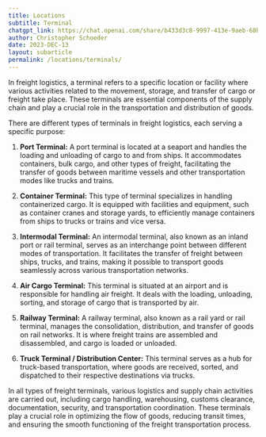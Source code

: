 ```yaml
---
title: Locations
subtitle: Terminal
chatgpt_link: https://chat.openai.com/share/b433d3c8-9997-413e-9aeb-68b8f62e9c03
author: Christopher Schoeder
date: 2023-DEC-13
layout: subarticle
permalink: /locations/terminals/
---
```


In freight logistics, a terminal refers to a specific location or facility where various activities related to the movement, storage, and transfer of cargo or freight take place. These terminals are essential components of the supply chain and play a crucial role in the transportation and distribution of goods.

There are different types of terminals in freight logistics, each serving a specific purpose:

1. **Port Terminal:** A port terminal is located at a seaport and handles the loading and unloading of cargo to and from ships. It accommodates containers, bulk cargo, and other types of freight, facilitating the transfer of goods between maritime vessels and other transportation modes like trucks and trains.

2. **Container Terminal:** This type of terminal specializes in handling containerized cargo. It is equipped with facilities and equipment, such as container cranes and storage yards, to efficiently manage containers from ships to trucks or trains and vice versa.

3. **Intermodal Terminal:** An intermodal terminal, also known as an inland port or rail terminal, serves as an interchange point between different modes of transportation. It facilitates the transfer of freight between ships, trucks, and trains, making it possible to transport goods seamlessly across various transportation networks.

4. **Air Cargo Terminal:** This terminal is situated at an airport and is responsible for handling air freight. It deals with the loading, unloading, sorting, and storage of cargo that is transported by air.

5. **Railway Terminal:** A railway terminal, also known as a rail yard or rail terminal, manages the consolidation, distribution, and transfer of goods on rail networks. It is where freight trains are assembled and disassembled, and cargo is loaded or unloaded.

6. **Truck Terminal / Distribution Center:** This terminal serves as a hub for truck-based transportation, where goods are received, sorted, and dispatched to their respective destinations via trucks.

In all types of freight terminals, various logistics and supply chain activities are carried out, including cargo handling, warehousing, customs clearance, documentation, security, and transportation coordination. These terminals play a crucial role in optimizing the flow of goods, reducing transit times, and ensuring the smooth functioning of the freight transportation process.
